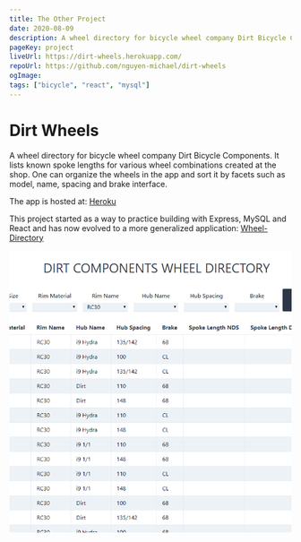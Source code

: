 ```yaml
---
title: The Other Project
date: 2020-08-09
description: A wheel directory for bicycle wheel company Dirt Bicycle Components. It lists known spoke lengths for various wheel combinations created at the shop. One can organize the wheels in the app and sort it by facets such as model, name, spacing and brake interface.
pageKey: project
liveUrl: https://dirt-wheels.herokuapp.com/
repoUrl: https://github.com/nguyen-michael/dirt-wheels
ogImage: 
tags: ["bicycle", "react", "mysql"]
---
```

# Dirt Wheels

A wheel directory for bicycle wheel company Dirt Bicycle Components. It lists known spoke lengths for various wheel combinations created at the shop. One can organize the wheels in the app and sort it by facets such as model, name, spacing and brake interface.

The app is hosted at: [Heroku](https://dirt-wheels.herokuapp.com/)

This project started as a way to practice building with Express, MySQL and React and has now evolved to a more generalized application: [Wheel-Directory](https://github.com/nguyen-michael/wheel-directory)


![Screenshot of Dirt Wheel App](./dirt-wheels.png)